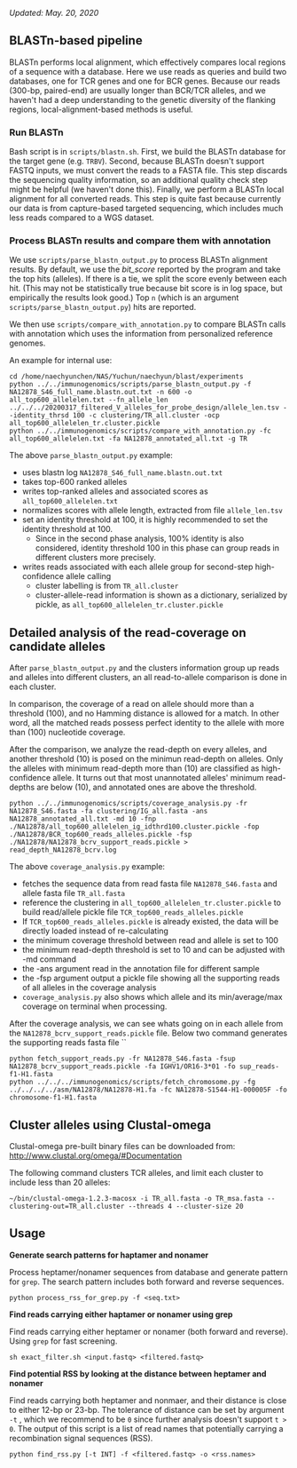 _Updated: May. 20, 2020_
## BLASTn-based pipeline

BLASTn performs local alignment, which effectively compares local regions of a sequence with a database.
Here we use reads as queries and build two databases, one for TCR genes and one for BCR genes.
Because our reads (300-bp, paired-end) are usually longer than BCR/TCR alleles, and we haven't had a deep understanding to the genetic diversity of the flanking regions, local-alignment-based methods is useful.

### Run BLASTn

Bash script is in `scripts/blastn.sh`. 
First, we build the BLASTn database for the target gene (e.g. `TRBV`).
Second, because BLASTn doesn't support FASTQ inputs, we must convert the reads to a FASTA file.
This step discards the sequencing quality information, so an additional quality check step might be helpful (we haven't done this).
Finally, we perform a BLASTn local alignment for all converted reads. This step is quite fast because currently our data is from capture-based targeted sequencing, which includes much less reads compared to a WGS dataset.

### Process BLASTn results and compare them with annotation

We use `scripts/parse_blastn_output.py` to process BLASTn alignment results.
By default, we use the _bit_score_ reported by the program and take the top hits (alleles).
If there is a tie, we split the score evenly between each hit.
(This may not be statistically true because bit score is in log space, but empirically the results look good.)
Top `n` (which is an argument `scripts/parse_blastn_output.py`) hits are reported.

We then use `scripts/compare_with_annotation.py` to compare BLASTn calls with annotation which uses the information from personalized reference genomes.

An example for internal use:

```
cd /home/naechyunchen/NAS/Yuchun/naechyun/blast/experiments
python ../../immunogenomics/scripts/parse_blastn_output.py -f NA12878_S46_full_name.blastn.out.txt -n 600 -o all_top600_allelelen.txt --fn_allele_len ../../../20200317_filtered_V_alleles_for_probe_design/allele_len.tsv --identity_thrsd 100 -c clustering/TR_all.cluster -ocp all_top600_allelelen_tr.cluster.pickle
python ../../immunogenomics/scripts/compare_with_annotation.py -fc all_top600_allelelen.txt -fa NA12878_annotated_all.txt -g TR
```

The above `parse_blastn_output.py` example:
- uses blastn log `NA12878_S46_full_name.blastn.out.txt`
- takes top-600 ranked alleles
- writes top-ranked alleles and associated scores as `all_top600_allelelen.txt`
- normalizes scores with allele length, extracted from file `allele_len.tsv`
- set an identity threshold at 100, it is highly recommended to set the identity threshold at 100.
  - Since in the second phase analysis, 100% identity is also considered, identity threshold 100 in this phase can group reads in different clusters more precisely.
- writes reads associated with each allele group for second-step high-confidence allele calling
  - cluster labelling is from `TR_all.cluster`
  - cluster-allele-read information is shown as a dictionary, serialized by pickle, as `all_top600_allelelen_tr.cluster.pickle`

## Detailed analysis of the read-coverage on candidate alleles

After `parse_blastn_output.py` and the clusters information group up reads and alleles into different clusters, an all read-to-allele comparison is done in each cluster.

In comparison, the coverage of a read on allele should more than a threshold (100), and no Hamming distance is allowed for a match. In other word, all the matched reads possess perfect identity to the allele with more than (100) nucleotide coverage.

After the comparison, we analyze the read-depth on every alleles, and another threshold (10) is posed on the minimun read-depth on alleles. Only the alleles with minimum read-depth more than (10) are classified as high-confidence allele. It turns out that most unannotated alleles' minimum read-depths are below (10), and annotated ones are above the threshold.

```
python ../../immunogenomics/scripts/coverage_analysis.py -fr NA12878_S46.fasta -fa clustering/IG_all.fasta -ans NA12878_annotated_all.txt -md 10 -fnp ./NA12878/all_top600_allelelen_ig_idthrd100.cluster.pickle -fop ./NA12878/BCR_top600_reads_alleles.pickle -fsp ./NA12878/NA12878_bcrv_support_reads.pickle > read_depth_NA12878_bcrv.log
```
The above `coverage_analysis.py` example:
- fetches the sequence data from read fasta file `NA12878_S46.fasta` and allele fasta file `TR_all.fasta`
- reference the clustering in `all_top600_allelelen_tr.cluster.pickle` to build read/allele pickle file `TCR_top600_reads_alleles.pickle`
- If `TCR_top600_reads_alleles.pickle` is already existed, the data will be directly loaded instead of re-calculating
- the minimum coverage threshold between read and allele is set to 100
- the minimum read-depth threshold is set to 10 and can be adjusted with -md command
- the -ans argument read in the annotation file for different sample
- the -fsp argument output a pickle file showing all the supporting reads of all alleles in the coverage analysis
- `coverage_analysis.py` also shows which allele and its min/average/max coverage on terminal when processing.


After the coverage analysis, we can see whats going on in each allele from the `NA12878_bcrv_support_reads.pickle` file. Below two command generates the supporting reads fasta file ``
```
python fetch_support_reads.py -fr NA12878_S46.fasta -fsup NA12878_bcrv_support_reads.pickle -fa IGHV1/OR16-3*01 -fo sup_reads-f1-H1.fasta
python ../../../immunogenomics/scripts/fetch_chromosome.py -fg ../../../../asm/NA12878/NA12878-H1.fa -fc NA12878-S1544-H1-000005F -fo chromosome-f1-H1.fasta
```


## Cluster alleles using Clustal-omega

Clustal-omega pre-built binary files can be downloaded from: http://www.clustal.org/omega/#Documentation

The following command clusters TCR alleles, and limit each cluster to include less than 20 alleles:

```
~/bin/clustal-omega-1.2.3-macosx -i TR_all.fasta -o TR_msa.fasta --clustering-out=TR_all.cluster --threads 4 --cluster-size 20
```


## Usage
**Generate search patterns for haptamer and nonamer**

Process heptamer/nonamer sequences from database and generate pattern for `grep`.
The search pattern includes both forward and reverse sequences.

`python process_rss_for_grep.py -f <seq.txt>` 

**Find reads carrying either haptamer or nonamer using grep**

Find reads carrying either heptamer or nonamer (both forward and reverse).
Using `grep` for fast screening.

`sh exact_filter.sh <input.fastq> <filtered.fastq>`

**Find potential RSS by looking at the distance between heptamer and nonamer**

Find reads carrying both heptamer and nonmaer, and their distance is close to either 12-bp or 23-bp.
The tolerance of distance can be set by argument `-t` , which we recommend to be `0` since further analysis doesn't support `t > 0`.
The output of this script is a list of read names that potentially carrying a recombination signal sequences (RSS).

`python find_rss.py [-t INT] -f <filtered.fastq> -o <rss.names>`
